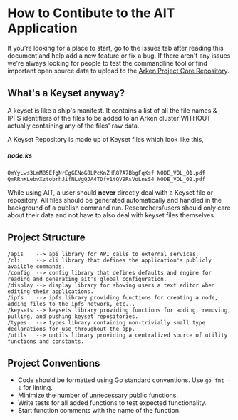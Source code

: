 # How to Contibute to the AIT Application

If you're looking for a place to start, go to the issues tab after reading this
document and help add a new feature or fix a bug. If there aren't any issues
we're always looking for people to test the commandline tool or find important
open source data to upload to the
[Arken Project Core Repository](https://github.com/arkenproject/core-keyset).

## What's a Keyset anyway?

A keyset is like a ship's manifest. It contains a list of all the file names &
IPFS identifiers of the files to be added to an Arken cluster WITHOUT actually
containing any of the files' raw data.

A Keyset Repository is made up of Keyset files which look like this,

##### node.ks

``` plain
QmYyLws3LmM85EfgNrEgGENoG8LPcKnZHR87A7BbgFqKsf NODE_VOL_01.pdf
QmRRhKLebvXztobrhJifNLVgQJA4TDfv1tQV9RsVoLnsS4 NODE_VOL_02.pdf
```

While using AIT, a user should **never** directly deal with a Keyset file or 
repository. All files should be generated automatically and handled in the
background of a publish command run. Researchers/users should only care about
their data and not have to also deal with keyset files themselves.

## Project Structure

```plain
/apis    --> api library for API calls to external services.
/cli     --> cli library that defines the application's publicly availble commands.
/config  --> config library that defines defaults and engine for reading and generating ait's global configuration.
/display --> display library for showing users a text editor when editing their applications.
/ipfs    --> ipfs library providing functions for creating a node, adding files to the ipfs network, etc...
/keysets --> keysets library providing functions for adding, removing, pulling, and pushing keyset repositories.
/types   --> types library containing non-trivially small type declarations for use throughout the app.
/utils   --> untils library providing a centralized source of utility functions and constants.
```

## Project Conventions

- Code should be formatted using Go standard conventions. Use `go fmt -s` for
  linting.
- Minimize the number of unnecessary public functions.
- Write tests for all added functions to test expected functionality.
- Start function comments with the name of the function.
